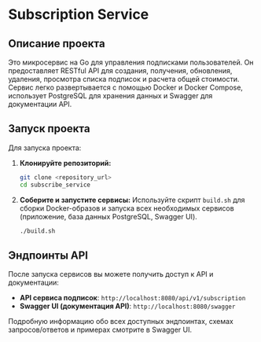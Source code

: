 # Subscription Service

## Описание проекта

Это микросервис на Go для управления подписками пользователей. Он предоставляет RESTful API для создания, получения, обновления, удаления, просмотра списка подписок и расчета общей стоимости. Сервис легко развертывается с помощью Docker и Docker Compose, использует PostgreSQL для хранения данных и Swagger для документации API.

## Запуск проекта

Для запуска проекта:

1.  **Клонируйте репозиторий:**
    ```bash
    git clone <repository_url>
    cd subscribe_service
    ```

2.  **Соберите и запустите сервисы:**
    Используйте скрипт `build.sh` для сборки Docker-образов и запуска всех необходимых сервисов (приложение, база данных PostgreSQL, Swagger UI).
    ```bash
    ./build.sh
    ```

## Эндпоинты API

После запуска сервисов вы можете получить доступ к API и документации:

-   **API сервиса подписок**: `http://localhost:8080/api/v1/subscription`
-   **Swagger UI (документация API)**: `http://localhost:8080/swagger`

Подробную информацию обо всех доступных эндпоинтах, схемах запросов/ответов и примерах смотрите в Swagger UI.